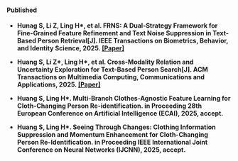 <!-- #### Submitted

- <strong>S. Li</strong>, X. Yang*, A. Cao*, K. Fan, Y. Liu, C. Wang, and Q. Niu. LaNCoR: Label Noise-Contrastive Robust Learning for Seismic Signal Processing with Application to Microseismic Arrival Time Picking. <strong>Rej :)</strong> [[Code]](https://github.com/senli1073/LaNCor) -->

#### Published

- <strong>Hunag S<strong>, Li Z, Ling H*, et al. FRNS: A Dual-Strategy Framework for Fine-Grained Feature Refinement and Text Noise Suppression in Text-Based Person Retrieval[J]. <strong>IEEE Transactions on Biometrics, Behavior, and Identity Science<strong>, 2025. [[Paper]](https://ieeexplore.ieee.org/document/11048583)

- <strong>Huang S<strong>, Li Z*, Ling H*, et al. Cross-Modality Relation and Uncertainty Exploration for Text-Based Person Search[J]. <strong>ACM Transactions on Multimedia Computing, Communications and Applications<strong>, 2025. [[Paper]](https://dl.acm.org/doi/10.1145/3747185)

- <strong>Huang S<strong>, Ling H*. Multi-Branch Clothes-Agnostic Feature Learning for Cloth-Changing Person Re-identification. in Proceeding 28th European Conference on Artificial Intelligence (ECAI), 2025, accept.

- <strong>Huang S<strong>, Ling H*. Seeing Through Changes: Clothing Information Suppression and Momentum Enhancement for Cloth-Changing Person Re-Identification. in Proceeding IEEE International Joint Conference on Neural Networks (IJCNN), 2025, accept.


